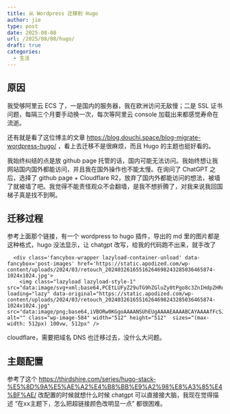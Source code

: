 ```yaml
---
title: 从 Wordpress 迁移到 Hugo
author: jie
type: post
date: 2025-08-08
url: /2025/08/08/hugo/
draft: true
categories:
  - 生活
---
```


## 原因

我受够阿里云 ECS 了，一是国内的服务器，我在欧洲访问无敌慢；二是 SSL 证书问题，每隔三个月要手动换一次，每次等阿里云 console 加载出来都感觉寿命在流逝。

还有就是看了这位博主的文章 https://blog.douchi.space/blog-migrate-wordpress-hugo/ ，看上去迁移不是很麻烦，而且 Hugo 的主题也挺好看的。

我始终纠结的点是放 github page 托管的话，国内可能无法访问。我始终想让我网站国内国外都能访问，并且我在国外操作也不能太慢。在询问了 ChatGPT 之后，选择了 github page + Cloudflare R2，放弃了国内外都能访问的想法，被墙了就被墙了吧。我觉得不能责怪观众不会翻墙，是我不想折腾了，对我来说我回国梯子真是找不到啊。

## 迁移过程

参考上面那个链接，有一个 wordpress to hugo 插件，导出的 md 里的图片都是这种格式，hugo 没法显示，让 chatgpt 改写，给我的代码跑不出来，就手改了
```
  <div class='fancybox-wrapper lazyload-container-unload' data-fancybox='post-images' href='https://static.apodized.com/wp-content/uploads/2024/03/retouch_20240326165516264698243285036465874-1024x1024.jpg'>
    <img class="lazyload lazyload-style-1" src="data:image/svg+xml;base64,PCEtLUFyZ29uTG9hZGluZy0tPgo8c3ZnIHdpZHRoPSIxIiBoZWlnaHQ9IjEiIHhtbG5zPSJodHRwOi8vd3d3LnczLm9yZy8yMDAwL3N2ZyIgc3Ryb2tlPSIjZmZmZmZmMDAiPjxnPjwvZz4KPC9zdmc+"  loading="lazy" data-original="https://static.apodized.com/wp-content/uploads/2024/03/retouch_20240326165516264698243285036465874-1024x1024.jpg" src="data:image/png;base64,iVBORw0KGgoAAAANSUhEUgAAAAEAAAABCAYAAAAfFcSJAAAAAXNSR0IArs4c6QAAAARnQU1BAACxjwv8YQUAAAAJcEhZcwAADsQAAA7EAZUrDhsAAAANSURBVBhXYzh8+PB/AAffA0nNPuCLAAAAAElFTkSuQmCC" alt="" class="wp-image-584" width="512" height="512"  sizes="(max-width: 512px) 100vw, 512px" />
```

cloudflare，需要把域名 DNS 也迁移过去，没什么大问题。

## 主题配置

参考了这个 https://thirdshire.com/series/hugo-stack-%E5%8D%9A%E5%AE%A2%E4%B8%BB%E9%A2%98%E8%A3%85%E4%BF%AE/
改配置的时候就想什么时候 chatgpt 可以直接接大脑，我现在觉得描述 “在xx主题下，怎么把超链接颜色改明显一点” 都很困难。
